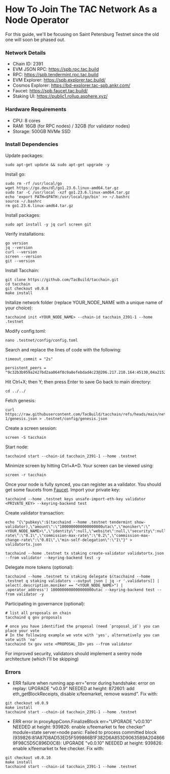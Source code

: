 # How To Join The TAC Network As a Node Operator
For this guide, we'll be focusing on Saint Petersburg Testnet since the old one will soon be phased out.

### Network Details
- Chain ID: 2391
- EVM JSON RPC: https://spb.rpc.tac.build
- RPC: https://spb.tendermint.rpc.tac.build
- EVM Explorer: https://spb.explorer.tac.build/
- Cosmos Explorer: https://bd-explorer.tac-spb.ankr.com/
- Faucet: https://spb.faucet.tac.build/
- Staking UI: https://public1.rollup.asphere.xyz/

### Hardware Requirements
- CPU: 8 cores
- RAM: 16GB (for RPC nodes) / 32GB (for validator nodes)
- Storage: 500GB NVMe SSD

### Install Dependencies
Update packages:
```
sudo apt-get update && sudo apt-get upgrade -y
```
Install go:
```
sudo rm -rf /usr/local/go
wget https://go.dev/dl/go1.23.6.linux-amd64.tar.gz
sudo tar -C /usr/local -xzf go1.23.6.linux-amd64.tar.gz
echo 'export PATH=$PATH:/usr/local/go/bin' >> ~/.bashrc
source ~/.bashrc
rm go1.23.6.linux-amd64.tar.gz
```
Install packages:
```
sudo apt install -y jq curl screen git
```
Verify installations:
```
go version  
jq --version
curl --version
screen --version
git --version
```
Install Tacchain:
```
git clone https://github.com/TacBuild/tacchain.git
cd tacchain
git checkout v0.0.8
make install
```
Initalize network folder (replace YOUR_NODE_NAME with a unique name of your choice):
```
tacchaind init <YOUR_NODE_NAME> --chain-id tacchain_2391-1 --home .testnet
```
Modify config.toml:
```
nano .testnet/config/config.toml
```
Search and replace the lines of code with the following:
```
timeout_commit = "2s"

persistent_peers = "9c32b3b959a2427bd2aa064f8c9a8efebdad4c23@206.217.210.164:45130,04a2152eed9f73dc44779387a870ea6480c41fe7@206.217.210.164:45140,5aaaf8140262d7416ac53abe4e0bd13b0f582168@23.92.177.41:45110,ddb3e8b8f4d051e914686302dafc2a73adf9b0d2@23.92.177.41:45120"
```
Hit Ctrl+X; then Y; then press Enter to save
Go back to main directory:
```
cd ../../
```
Fetch genesis:
```
curl https://raw.githubusercontent.com/TacBuild/tacchain/refs/heads/main/networks/tacchain_2391-1/genesis.json > .testnet/config/genesis.json
```
Create a screen session:
```
screen -S tacchain
```
Start node:
```
tacchaind start --chain-id tacchain_2391-1 --home .testnet
```
Minimize screen by hitting Ctrl+A+D. Your screen can be viewed using:
```
screen -r tacchain
```
Once your node is fully synced, you can register as a validator. You should get some faucets from [Faucet](https://spb.faucet.tac.build/).
Import your private key:
```
tacchaind --home .testnet keys unsafe-import-eth-key validator <PRIVATE_KEY> --keyring-backend test
```
Create validator transaction:
```
echo "{\"pubkey\":$(tacchaind --home .testnet tendermint show-validator),\"amount\":\"1000000000000000000utac\",\"moniker\":\"<YOUR_NODE_NAME>\",\"identity\":null,\"website\":null,\"security\":null,\"details\":null,\"commission-rate\":\"0.1\",\"commission-max-rate\":\"0.2\",\"commission-max-change-rate\":\"0.01\",\"min-self-delegation\":\"1\"}" > validatortx.json

tacchaind --home .testnet tx staking create-validator validatortx.json --from validator --keyring-backend test -y
```
Delegate more tokens (optional):
```
tacchaind --home .testnet tx staking delegate $(tacchaind --home .testnet q staking validators --output json | jq -r '.validators[] | select(.description.moniker == "<YOUR_NODE_NAME>") | .operator_address') 1000000000000000000utac --keyring-backend test --from validator -y
```
Participating in governance (optional):
```
# list all proposals on chain
tacchaind q gov proposals

# once you have identified the proposal (need `proposal_id`) you can place your vote
# In the following example we vote with 'yes', alternatively you can vote with 'no'
tacchaind tx gov vote <PROPOSAL_ID> yes --from validator
```
For improved security, validators should implement a sentry node architecture (which I'll be skipping)

### Errors
- ERR failure when running app err="error during handshake: error on replay: UPGRADE "v0.0.9" NEEDED at height: 872601: add eth_getBlockReceipts, disable x/feemarket, remove wasmd". Fix with:
```
git checkout v0.0.9
make install
tacchaind start --chain-id tacchain_2391-1 --home .testnet
```
-  ERR error in proxyAppConn.FinalizeBlock err="UPGRADE \"v0.0.10\" NEEDED at height: 939826: enable x/feemarket tx fee checker" module=state server=node
panic: Failed to process committed block (939826:81A87D8AD53ED5F599866B1F382D6A853D9063589A2048669F98C5D5C896D0C8): UPGRADE "v0.0.10" NEEDED at height: 939826: enable x/feemarket tx fee checker. Fix with:
```
git checkout v0.0.10
make install
tacchaind start --chain-id tacchain_2391-1 --home .testnet
```
